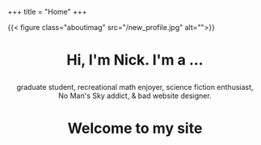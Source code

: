 +++
title = "Home"
+++

{{< figure class="aboutimag" src="/new_profile.jpg" alt="">}}


# <p style="text-align: center;"> Hi, I'm Nick.  I'm a ...</p>
<p style = "text-align: center;"> graduate student, recreational math enjoyer, science fiction enthusiast, <br> No Man's Sky addict, & bad website designer.  </p>

# <p style = "text-align: center;"> Welcome to my site </p>





